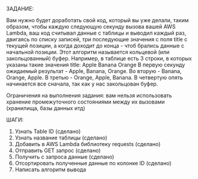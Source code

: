 ЗАДАНИЕ:

Вам нужно будет доработать свой код, который вы уже делали, таким образом, чтобы каждую следующую секунду вызова вашей AWS Lambda, 
ваш код считывал данные с таблицы и выводил каждый раз, двигаясь по списку записей, три последующие значения с поля title с текущей позиции, 
а когда доходит до конца - чтоб брались данные с начальной позиции. Этот алгоритм называется кольцевой (или закольцованный) буфер. 
Например, в таблице есть 3 строки, в которых указаны такие значения title:
Apple
Banana
Orange
В первую секунду ожидаемый результат - Apple, Banana, Orange. Во вторую - Banana, Orange, Apple. В третью - Orange, Apple, Banana. 
В четвертую опять начинается все сначала, так как у нас закольцован буфер.

Ограничения на выполнения задания: вам нельзя использовать хранение промежуточного состояниями между их вызовами (хранилища, базы данных итд)

ШАГИ:

1) Узнать Table ID (сделано)
2) Узнать название таблицы (сделано)
3) Добавить в AWS Lambda библиотеку requests (сделано)
4) Отправить GET запрос (сделано)
5) Получить с запроса данные (сделано)
6) Отсортировать полученные данные по колонке ID (сделано)
7) Написать алгоритм вывода 
